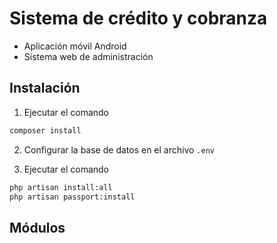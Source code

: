 # Sistema de crédito y cobranza

- Aplicación móvil Android
- Sistema web de administración

## Instalación

1. Ejecutar el comando

````bash
composer install
````

2. Configurar la base de datos en el archivo `.env`

3. Ejecutar el comando

```bash
php artisan install:all
php artisan passport:install
```

## Módulos

